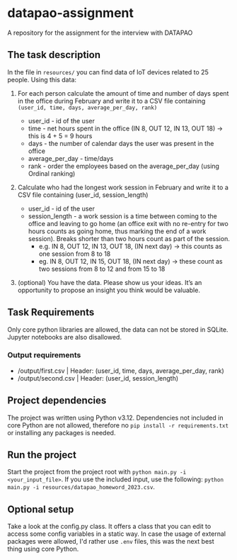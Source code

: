 # datapao-assignment

A repository for the assignment for the interview with DATAPAO

## The task description

In the file in `resources/` you can find data of IoT devices related to 25 people. Using this data:

1. For each person calculate the amount of time and number of days spent in the office during February and write it to a CSV file containing `(user_id, time, days, average_per_day, rank)`

   - user_id - id of the user
   - time - net hours spent in the office (IN 8, OUT 12, IN 13, OUT 18) → this is 4 + 5 = 9 hours
   - days - the number of calendar days the user was present in the office
   - average_per_day - time/days
   - rank - order the employees based on the average_per_day (using Ordinal ranking)

2. Calculate who had the longest work session in February and write it to a CSV file containing (user_id, session_length)

   - user_id - id of the user
   - session_length - a work session is a time between coming to the office and leaving to go home (an office exit with no re-entry for two hours counts as going home, thus marking the end of a work session). Breaks shorter than two hours count as part of the session.
     - e.g. IN 8, OUT 12, IN 13, OUT 18, (IN next day) → this counts as one session from 8 to 18
     - eg. IN 8, OUT 12, IN 15, OUT 18, (IN next day) → these count as two sessions from 8 to 12 and from 15 to 18

3. (optional) You have the data. Please show us your ideas. It’s an opportunity to propose an insight you think would be valuable.

## Task Requirements

Only core python libraries are allowed, the data can not be stored in SQLite. Jupyter notebooks are also disallowed.

### Output requirements

- /output/first.csv | Header: (user_id, time, days, average_per_day, rank)
- /output/second.csv | Header: (user_id, session_length)

## Project dependencies

The project was written using Python v3.12. Dependencies not included in core Python are not allowed, therefore no `pip install -r requirements.txt` or installing any packages is needed.

## Run the project

Start the project from the project root with `python main.py -i <your_input_file>`. If you use the included input, use the following: `python main.py -i resources/datapao_homeword_2023.csv`.

## Optional setup

Take a look at the config.py class. It offers a class that you can edit to access some config variables in a static way. In case the usage of external packages were allowed, I'd rather use `.env` files, this was the next best thing using core Python.
